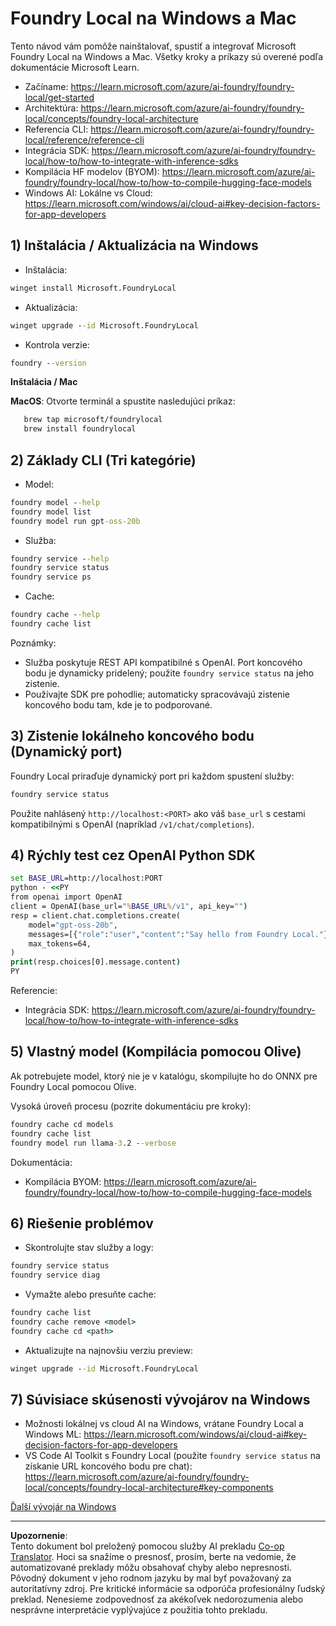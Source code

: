<!--
CO_OP_TRANSLATOR_METADATA:
{
  "original_hash": "ba4a0e432e3b6bfed9026383b0b56cf4",
  "translation_date": "2025-10-02T14:21:38+00:00",
  "source_file": "Module07/foundrylocal.md",
  "language_code": "sk"
}
-->
# Foundry Local na Windows a Mac

Tento návod vám pomôže nainštalovať, spustiť a integrovať Microsoft Foundry Local na Windows a Mac. Všetky kroky a príkazy sú overené podľa dokumentácie Microsoft Learn.

- Začíname: https://learn.microsoft.com/azure/ai-foundry/foundry-local/get-started
- Architektúra: https://learn.microsoft.com/azure/ai-foundry/foundry-local/concepts/foundry-local-architecture
- Referencia CLI: https://learn.microsoft.com/azure/ai-foundry/foundry-local/reference/reference-cli
- Integrácia SDK: https://learn.microsoft.com/azure/ai-foundry/foundry-local/how-to/how-to-integrate-with-inference-sdks
- Kompilácia HF modelov (BYOM): https://learn.microsoft.com/azure/ai-foundry/foundry-local/how-to/how-to-compile-hugging-face-models
- Windows AI: Lokálne vs Cloud: https://learn.microsoft.com/windows/ai/cloud-ai#key-decision-factors-for-app-developers

## 1) Inštalácia / Aktualizácia na Windows

- Inštalácia:
```cmd
winget install Microsoft.FoundryLocal
```
- Aktualizácia:
```cmd
winget upgrade --id Microsoft.FoundryLocal
```
- Kontrola verzie:
```cmd
foundry --version
```
     
**Inštalácia / Mac**

**MacOS**: 
Otvorte terminál a spustite nasledujúci príkaz:
```bash
   brew tap microsoft/foundrylocal
   brew install foundrylocal
```

## 2) Základy CLI (Tri kategórie)

- Model:
```cmd
foundry model --help
foundry model list
foundry model run gpt-oss-20b
```
- Služba:
```cmd
foundry service --help
foundry service status
foundry service ps
```
- Cache:
```cmd
foundry cache --help
foundry cache list
```

Poznámky:
- Služba poskytuje REST API kompatibilné s OpenAI. Port koncového bodu je dynamicky pridelený; použite `foundry service status` na jeho zistenie.
- Používajte SDK pre pohodlie; automaticky spracovávajú zistenie koncového bodu tam, kde je to podporované.

## 3) Zistenie lokálneho koncového bodu (Dynamický port)

Foundry Local priraďuje dynamický port pri každom spustení služby:
```cmd
foundry service status
```
Použite nahlásený `http://localhost:<PORT>` ako váš `base_url` s cestami kompatibilnými s OpenAI (napríklad `/v1/chat/completions`).

## 4) Rýchly test cez OpenAI Python SDK

```cmd
set BASE_URL=http://localhost:PORT
python - <<PY
from openai import OpenAI
client = OpenAI(base_url="%BASE_URL%/v1", api_key="")
resp = client.chat.completions.create(
    model="gpt-oss-20b",
    messages=[{"role":"user","content":"Say hello from Foundry Local."}],
    max_tokens=64,
)
print(resp.choices[0].message.content)
PY
```
Referencie:
- Integrácia SDK: https://learn.microsoft.com/azure/ai-foundry/foundry-local/how-to/how-to-integrate-with-inference-sdks

## 5) Vlastný model (Kompilácia pomocou Olive)

Ak potrebujete model, ktorý nie je v katalógu, skompilujte ho do ONNX pre Foundry Local pomocou Olive.

Vysoká úroveň procesu (pozrite dokumentáciu pre kroky):
```cmd
foundry cache cd models
foundry cache list
foundry model run llama-3.2 --verbose
```
Dokumentácia:
- Kompilácia BYOM: https://learn.microsoft.com/azure/ai-foundry/foundry-local/how-to/how-to-compile-hugging-face-models

## 6) Riešenie problémov

- Skontrolujte stav služby a logy:
```cmd
foundry service status
foundry service diag
```
- Vymažte alebo presuňte cache:
```cmd
foundry cache list
foundry cache remove <model>
foundry cache cd <path>
```
- Aktualizujte na najnovšiu verziu preview:
```cmd
winget upgrade --id Microsoft.FoundryLocal
```

## 7) Súvisiace skúsenosti vývojárov na Windows

- Možnosti lokálnej vs cloud AI na Windows, vrátane Foundry Local a Windows ML:
  https://learn.microsoft.com/windows/ai/cloud-ai#key-decision-factors-for-app-developers
- VS Code AI Toolkit s Foundry Local (použite `foundry service status` na získanie URL koncového bodu pre chat):
  https://learn.microsoft.com/azure/ai-foundry/foundry-local/concepts/foundry-local-architecture#key-components

[Ďalší vývojár na Windows](./windowdeveloper.md)

---

**Upozornenie**:  
Tento dokument bol preložený pomocou služby AI prekladu [Co-op Translator](https://github.com/Azure/co-op-translator). Hoci sa snažíme o presnosť, prosím, berte na vedomie, že automatizované preklady môžu obsahovať chyby alebo nepresnosti. Pôvodný dokument v jeho rodnom jazyku by mal byť považovaný za autoritatívny zdroj. Pre kritické informácie sa odporúča profesionálny ľudský preklad. Nenesieme zodpovednosť za akékoľvek nedorozumenia alebo nesprávne interpretácie vyplývajúce z použitia tohto prekladu.